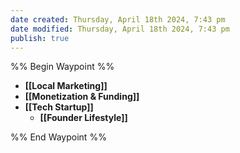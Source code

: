 ```yaml
---
date created: Thursday, April 18th 2024, 7:43 pm
date modified: Thursday, April 18th 2024, 7:43 pm
publish: true
---
```


%% Begin Waypoint %%
- **[[Local Marketing]]**
- **[[Monetization & Funding]]**
- **[[Tech Startup]]**
	- **[[Founder Lifestyle]]**

%% End Waypoint %%